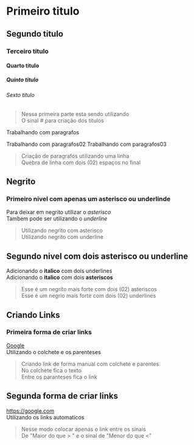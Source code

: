 # Primeiro titulo
## Segundo titulo
### Terceiro titulo
#### Quarto titulo
##### Quinto titulo
###### Sexto titulo

> Nessa primeira parte esta sendo utilizando  
> O sinal # para criação dos titulos 


Trabalhando com paragrafos

Trabalhando com paragrafos02
Trabalhando com paragrafos03
> Criação de paragrafos utilizando uma linha  
> Quebra de linha com dois (02) espaços no final

## Negrito 
### Primeiro nivel com apenas um asterisco ou underlinde
Para deixar em negrito utilizar o *asterisco*  
Tambem pode ser utilizando o _underline_
> Utilizando negrito com asterisco  
> Utilizando negrito com underline


## Segundo nivel com dois asterisco ou underline

Adicionando o __italico__ com dois underlines  
Adicionando o **italico** com dois **asteriscos**
> Esse é um negrito mais forte com dois (02) asteriscos  
> Esse é um negrio mais forte com dois (02) underlines



## Criando Links

### Primeira forma de criar links
[Google](https://google.com/)  
Utilizando o colchete e os parenteses
> Criando link de forma manual com colchete e parentes  
> No colchete fica o texto   
> Entre os paranteses fica o link



## Segunda forma de criar links
<https://google.com>  
Utilizando os links automaticos
> Nesse modo colocar apenas o link entre os sinais  
> De "Maior do que > " e o sinal de "Menor do que <"


